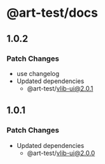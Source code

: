 # @art-test/docs

## 1.0.2

### Patch Changes

- use changelog
- Updated dependencies
  - @art-test/vlib-ui@2.0.1

## 1.0.1

### Patch Changes

- Updated dependencies
  - @art-test/vlib-ui@2.0.0

